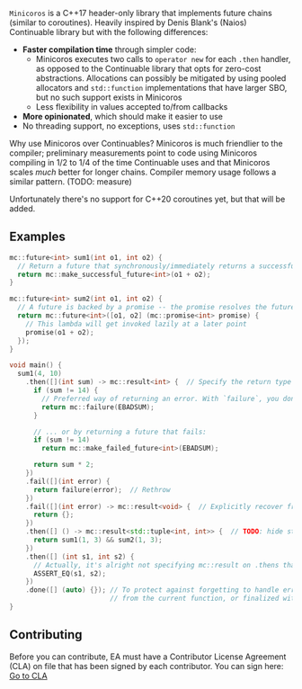 `Minicoros` is a C++17 header-only library that implements future chains (similar to coroutines). Heavily inspired by Denis Blank's (Naios) Continuable library but with the following differences:
* __Faster compilation time__ through simpler code:
  * Minicoros executes two calls to `operator new` for each `.then` handler, as opposed to the Continuable library that opts for zero-cost abstractions. Allocations can possibly be mitigated by using pooled allocators and `std::function` implementations that have larger SBO,
  but no such support exists in Minicoros
  * Less flexibility in values accepted to/from callbacks
* __More opinionated__, which should make it easier to use
* No threading support, no exceptions, uses `std::function`

Why use Minicoros over Continuables? Minicoros is much friendlier to the compiler; preliminary measurements point to code using Minicoros compiling in 1/2 to 1/4 of the time Continuable uses and that Minicoros scales _much_ better for longer chains. Compiler memory usage follows a similar pattern. (TODO: measure)

Unfortunately there's no support for C++20 coroutines yet, but that will be added.

## Examples
```cpp
mc::future<int> sum1(int o1, int o2) {
  // Return a future that synchronously/immediately returns a successful value
  return mc::make_successful_future<int>(o1 + o2);
}

mc::future<int> sum2(int o1, int o2) {
  // A future is backed by a promise -- the promise resolves the future
  return mc::future<int>([o1, o2] (mc::promise<int> promise) {
    // This lambda will get invoked lazily at a later point
    promise(o1 + o2);
  });
}

void main() {
  sum1(4, 10)
    .then([](int sum) -> mc::result<int> {  // Specify the return type
      if (sum != 14) {
        // Preferred way of returning an error. With `failure`, you don't have to re-type the return type
        return mc::failure(EBADSUM);
      }

      // ... or by returning a future that fails:
      if (sum != 14)
        return mc::make_failed_future<int>(EBADSUM);

      return sum * 2;
    })
    .fail([](int error) {
      return failure(error);  // Rethrow
    })
    .fail([](int error) -> mc::result<void> {  // Explicitly recover from the error
      return {};
    })
    .then([] () -> mc::result<std::tuple<int, int>> {  // TODO: hide std::tuple; mc::result<T1, T2, ...>
      return sum1(1, 3) && sum2(1, 3);
    })
    .then([] (int s1, int s2) {
      // Actually, it's alright not specifying mc::result on .thens that return void
      ASSERT_EQ(s1, s2);
    })
    .done([] (auto) {}); // To protect against forgetting to handle errors, a chain either needs to be returned
                         // from the current function, or finalized with `done` 
}
```

## Contributing
Before you can contribute, EA must have a Contributor License Agreement (CLA) on file that has been signed by each contributor.
You can sign here: [Go to CLA](https://electronicarts.na1.echosign.com/public/esignWidget?wid=CBFCIBAA3AAABLblqZhByHRvZqmltGtliuExmuV-WNzlaJGPhbSRg2ufuPsM3P0QmILZjLpkGslg24-UJtek*)

